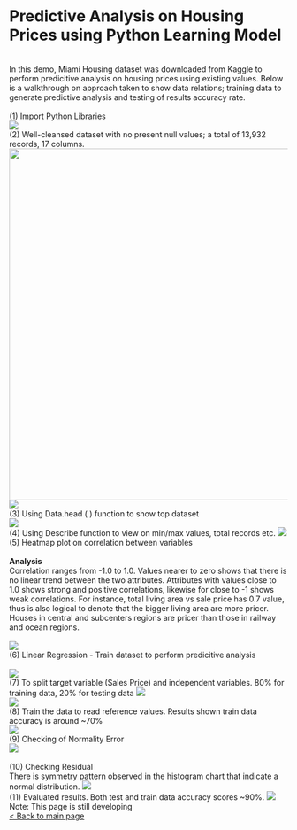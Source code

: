 # Predictive Analysis on Housing Prices using Python Learning Model

<br>
In this demo, Miami Housing dataset was downloaded from Kaggle to perform predicitive analysis on housing prices using existing values. Below is a walkthrough on approach taken to show data relations; training data to generate predictive analysis and testing of results accuracy rate.
<br>
<br>
(1) Import Python Libraries <br>
<img src="https://github.com/hueeylow/python/blob/main/01_import_lib_csv.gif">
<br>
(2) Well-cleansed dataset with no present null values; a total of 13,932 records, 17 columns.
<img src="https://github.com/hueeylow/python/blob/main/02_check_null_viewshape.gif" width="635">
<img src="https://github.com/hueeylow/python/blob/main/04_check_missing_values.gif">
<br>
(3) Using Data.head ( ) function to show top dataset
<br>
<img src="https://github.com/hueeylow/python/blob/main/03_view_head_dataset.gif">
<br>
(4) Using Describe function to view on min/max values, total records etc.
<img src="https://github.com/hueeylow/python/blob/main/05_describe_corr.gif">
<br>
(5) Heatmap plot on correlation between variables
<br>
<br>
<b>Analysis </b><br>
Correlation ranges from -1.0 to 1.0. Values nearer to zero shows that there is no linear trend between the two attributes. Attributes with values close to 1.0 shows strong and positive correlations, likewise for close to -1 shows weak correlations. For instance, total living area vs sale price has 0.7 value, thus is also logical to denote that the bigger living area are more pricer. Houses in central and subcenters regions are pricer than those in railway and ocean regions. <br>
<br>
<img src="https://github.com/hueeylow/python/blob/main/06_heatmap_1.gif">
<br>
(6) Linear Regression - Train dataset to perform predicitive analysis<br>
<br>
<img src="https://github.com/hueeylow/python/blob/main/07_linear_regression.gif">
<br>
(7) To split target variable (Sales Price) and independent variables. 80% for training data, 20% for testing data
<img src="https://github.com/hueeylow/python/blob/main/07_split data.gif"><br>

<img src="https://github.com/hueeylow/python/blob/main/08_coeff.gif">
<br>
(8) Train the data to read reference values. Results shown train data accuracy is around ~70%  <br>
<img src="https://github.com/hueeylow/python/blob/main/09_train_data.gif">
<br>
(9) Checking of Normality Error <br>
<img src="https://github.com/hueeylow/python/blob/main/10_normality_error.gif"><br> <br>
(10) Checking Residual <br> There is symmetry pattern observed in the histogram chart that indicate a normal distribution.
<img src="https://github.com/hueeylow/python/blob/main/11_residuals.gif">
<br>
(11) Evaluated results. Both test and train data accuracy scores ~90%.
<img src="https://github.com/hueeylow/python/blob/main/12_predict_test_data_evaluation.gif">
<br>
Note: This page is still developing <br>
<a href="https://github.com/hueeylow"> < Back to main page </a>
